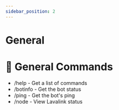 ```yaml
---
sidebar_position: 2
---
```


# General

# 🧵 General Commands

- /help - Get a list of commands
- /botinfo - Get the  bot status
- /ping - Get the bot's ping 
- /node - View Lavalink status